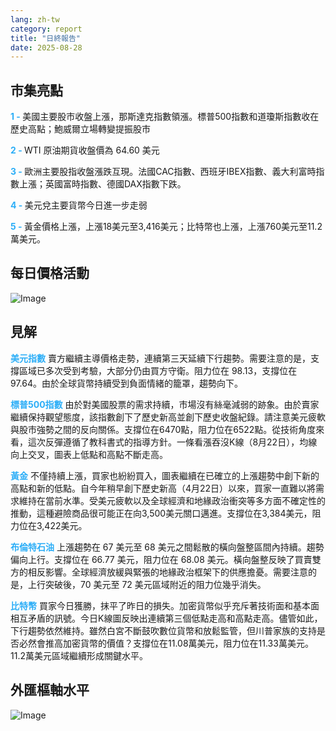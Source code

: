 ```yaml
---
lang: zh-tw
category: report
title: "日終報告"
date: 2025-08-28
---
```



<h2>市集亮點</h2>
<strong style="color: #2caef7;">1 - </strong> 美國主要股市收盤上漲，那斯達克指數領漲。標普500指數和道瓊斯指數收在歷史高點；鮑威爾立場轉變提振股市

<strong style="color: #2caef7;">2 - </strong> WTI 原油期貨收盤價為 64.60 美元

<strong style="color: #2caef7;">3 - </strong> 歐洲主要股指收盤漲跌互現。法國CAC指數、西班牙IBEX指數、義大利富時指數上漲；英國富時指數、德國DAX指數下跌。

<strong style="color: #2caef7;">4 - </strong> 美元兌主要貨幣今日進一步走弱

<strong style="color: #2caef7;">5 - </strong> 黃金價格上漲，上漲18美元至3,416美元；比特幣也上漲，上漲760美元至11.2萬美元。




<h2>每日價格活動</h2>
<img src="https://markleighedu.github.io/img/Aug-2025/28-Aug-2025/price.jpg" alt="Image"/>

<h2>見解</h2>
<strong style="color: #2caef7;">美元指數</strong> 賣方繼續主導價格走勢，連續第三天延續下行趨勢。需要注意的是，支撐區域已多次受到考驗，大部分仍由買方守衛。阻力位在 98.13，支撐位在 97.64。由於全球貨幣持續受到負面情緒的籠罩，趨勢向下。

<strong style="color: #2caef7;">標普500指數</strong> 由於對美國股票的需求持續，市場沒有絲毫減弱的跡象。由於賣家繼續保持觀望態度，該指數創下了歷史新高並創下歷史收盤紀錄。請注意美元疲軟與股市強勢之間的反向關係。支撐位在6470點，阻力位在6522點。從技術角度來看，這次反彈遵循了教科書式的指導方針。一條看漲吞沒K線（8月22日），均線向上交叉，圖表上低點和高點不斷走高。

<strong style="color: #2caef7;">黃金</strong> 不僅持續上漲，買家也紛紛買入，圖表繼續在已確立的上漲趨勢中創下新的高點和新的低點。自今年稍早創下歷史新高（4月22日）以來，買家一直難以將需求維持在當前水準。受美元疲軟以及全球經濟和地緣政治衝突等多方面不確定性的推動，這種避險商品很可能正在向3,500美元關口邁進。支撐位在3,384美元，阻力位在3,422美元。

<strong style="color: #2caef7;">布倫特石油</strong> 上漲趨勢在 67 美元至 68 美元之間鬆散的橫向盤整區間內持續。趨勢偏向上行。支撐位在 66.77 美元，阻力位在 68.08 美元。橫向盤整反映了買賣雙方的相反影響。全球經濟放緩與緊張的地緣政治框架下的供應擔憂。需要注意的是，上行突破後，70 美元至 72 美元區域附近的阻力位幾乎消失。

<strong style="color: #2caef7;">比特幣</strong> 買家今日獲勝，抹平了昨日的損失。加密貨幣似乎充斥著技術面和基本面相互矛盾的訊號。今日K線圖反映出連續第三個低點走高和高點走高。儘管如此，下行趨勢依然維持。雖然白宮不斷鼓吹數位貨幣和放鬆監管，但川普家族的支持是否必然會推高加密貨幣的價值？支撐位在11.08萬美元，阻力位在11.33萬美元。 11.2萬美元區域繼續形成關鍵水平。



<h2>外匯樞軸水平</h2>
<img src="https://markleighedu.github.io/img/Aug-2025/28-Aug-2025/pivot.jpg" alt="Image"/>